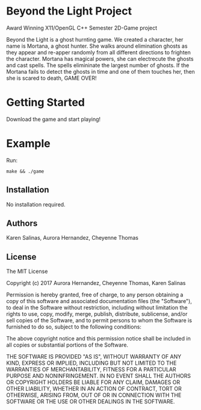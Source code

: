 # Beyond the Light Project
Award Winning X11/OpenGL C++ Semester 2D-Game project

Beyond the Light is a ghost hurnting game. We created a character, her name is Mortana, a ghost hunter.
She walks around elimination ghosts as they appear and re-apper randomly from all different directions
to frighten the character. Mortana has magical powers, she can electrecute the ghosts and
cast spells. The spells elimininate the largest number of ghosts. 
If the Mortana fails to detect the ghosts in time and one of them touches her, then she is scared to death, GAME OVER!

# Getting Started
Download the game and start playing!


# Example

Run:
```
make && ./game

```

## Installation
No installation required.

## Authors
Karen Salinas, Aurora Hernandez, Cheyenne Thomas





## License

The MIT License

Copyright (c) 2017 Aurora Hernandez, Cheyenne Thomas, Karen Salinas

Permission is hereby granted, free of charge, to any person obtaining a copy
of this software and associated documentation files (the "Software"), to deal
in the Software without restriction, including without limitation the rights
to use, copy, modify, merge, publish, distribute, sublicense, and/or sell
copies of the Software, and to permit persons to whom the Software is
furnished to do so, subject to the following conditions:

The above copyright notice and this permission notice shall be included in all
copies or substantial portions of the Software.

THE SOFTWARE IS PROVIDED "AS IS", WITHOUT WARRANTY OF ANY KIND, EXPRESS OR
IMPLIED, INCLUDING BUT NOT LIMITED TO THE WARRANTIES OF MERCHANTABILITY,
FITNESS FOR A PARTICULAR PURPOSE AND NONINFRINGEMENT. IN NO EVENT SHALL THE
AUTHORS OR COPYRIGHT HOLDERS BE LIABLE FOR ANY CLAIM, DAMAGES OR OTHER
LIABILITY, WHETHER IN AN ACTION OF CONTRACT, TORT OR OTHERWISE, ARISING FROM,
OUT OF OR IN CONNECTION WITH THE SOFTWARE OR THE USE OR OTHER DEALINGS IN THE
SOFTWARE.
